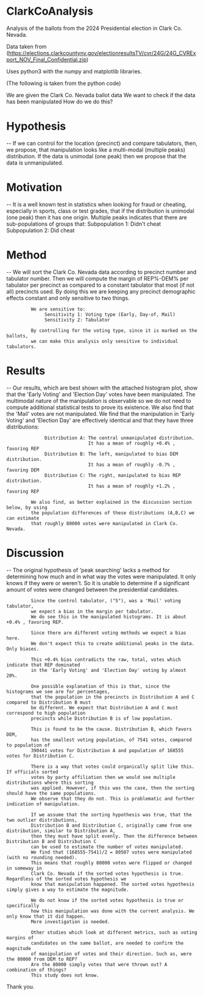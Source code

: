 # ClarkCoAnalysis
Analysis of the ballots from the 2024 Presidential election in Clark Co. Nevada.

Data taken from (https://elections.clarkcountynv.gov/electionresultsTV/cvr/24G/24G_CVRExport_NOV_Final_Confidential.zip)

Uses python3 with the numpy and matplotlib libraries.

(The following is taken from the python code)

We are given the Clark Co. Nevada ballot data
We want to check if the data has been manipulated
How do we do this?

# Hypothesis 
-- If we can control for the location (precinct) and compare tabulators,
             then, we propose, that manipulation looks like a multi-modal 
             (multiple peaks) distribution. If the data is unimodal (one peak) 
             then we propose that the data is unmanipulated.

# Motivation 
-- It is a well known test in statistics when looking for fraud or cheating,
             especially in sports, class or test grades, that if the distribution is
             unimodal (one peak) then it has one origin. Multiple peaks indicates that
             there are sub-populations of groups that:
                  Subpopulation 1: Didn't cheat
                  Subpopulation 2: Did cheat

# Method     
-- We will sort the Clark Co. Nevada data according to precinct number
             and tabulator number. Then we will compute the margin of REP%-DEM%
             per tabulator per precinct as compared to a constant tabulator that
             most (if not all) precincts used. By doing this we are keeping any
             precinct demographic effects constant and only sensitive to two things.
             
             We are sensitive to:
                  Sensitivity 1: Voting type (Early, Day-of, Mail)
                  Sensitivity 2: Tabulator
                  
             By controlling for the voting type, since it is marked on the ballots,
             we can make this analysis only sensitive to individual tabulators.

# Results    
-- Our results, which are best shown with the attached histogram plot,
             show that the 'Early Voting' and 'Election Day' votes have been manipulated.
             The multimodal nature of the manipulation is observable so we do not need to
             compute additional statistical tests to prove its existence.
             We also find that the 'Mail' votes are not manipulated.
             We find that the manipulation in 'Early Voting' and 'Election Day' are
             effectively identical and that they have three distributions:
             
                  Distribution A: The central unmanipulated distribution.
                                  It has a mean of roughly +0.4% , favoring REP
                  Distribution B: The left, manipulated to bias DEM distribution.
                                  It has a mean of roughly -0.7% , favoring DEM
                  Distribution C: The right, manipulated to bias REP distribution.
                                  It has a mean of roughly +1.2% , favoring REP
             
             We also find, as better explained in the discussion section below, by using
             the population differences of these distributions (A,B,C) we can estimate 
             that roughly 80000 votes were manipulated in Clark Co. Nevada.

# Discussion 
-- The original hypothesis of 'peak searching' lacks a method for determining how much 
             and in what way the votes were manipulated. It only knows if they were or weren't.
             So it is unable to determine if a significant amount of votes were changed
             between the presidential candidates.

             Since the control tabulator, ("5"), was a 'Mail' voting tabulator, 
             we expect a bias in the margin per tabulator.
             We do see this in the manipulated histograms. It is about +0.4% , favoring REP.

             Since there are different voting methods we expect a bias here. 
             We don't expect this to create additional peaks in the data. Only biases.

             This +0.4% bias contradicts the raw, total, votes which indicate that REP dominated
             in the 'Early Voting' and 'Election Day' voting by almost 20%.

             One possible explanation of this is that, since the histograms we see are for percentages, 
             that the population in the precincts in Distribution A and C compared to Distribution B must
             be different. We expect that Distribution A and C must correspond to high population
             precincts while Distribution B is of low population.

             This is found to be the cause. Distribution B, which favors DEM,
             has the smallest voting population, of 7541 votes, compared to population of
             390441 votes for Distribution A and population of 168555 votes for Distribution C.

             There is a way that votes could organically split like this. If officials sorted
             votes by party affiliation then we would see multiple distributions where this sorting
             was applied. However, if this was the case, then the sorting should have the same populations.
             We observe that they do not. This is problematic and further indication of manipulation.

             If we assume that the sorting hypothesis was true, that the two outlier distributions, 
             Distribution B and Distribution C, originally came from one distribution, similar to Distribution A,
             then they must have split evenly. Then the difference between Distribution B and Distribution C
             can be used to estimate the number of votes manipulated.
             We find that (168555-7541)/2 = 80507 votes were manipulated (with no rounding needed).
             This means that roughly 80000 votes were flipped or changed in someway in
             Clark Co. Nevada if the sorted votes hypothesis is true. Regardless of the sorted votes hypothesis we
             know that manipulation happened. The sorted votes hypothesis simply gives a way to estimate the magnitude.

             We do not know if the sorted votes hypothesis is true or specifically 
             how this manipulation was done with the current analysis. We only know that it did happen.
             More investigation is needed.

             Other studies which look at different metrics, such as voting margins of 
             candidates on the same ballot, are needed to confirm the magnitude 
             of manipulation of votes and their direction. Such as, were the 80000 from DEM to REP?
             Are the 80000 simply votes that were thrown out? A combination of things?
             This study does not know.


Thank you.
